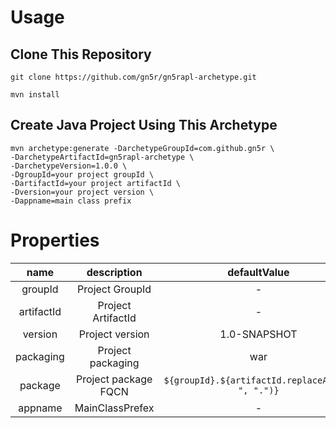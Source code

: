 # Usage

## Clone This Repository

`git clone https://github.com/gn5r/gn5rapl-archetype.git`

`mvn install`

## Create Java Project Using This Archetype

```
mvn archetype:generate -DarchetypeGroupId=com.github.gn5r \
-DarchetypeArtifactId=gn5rapl-archetype \
-DarchetypeVersion=1.0.0 \
-DgroupId=your project groupId \
-DartifactId=your project artifactId \
-Dversion=your project version \
-Dappname=main class prefix
```

# Properties

|    name    |     description      |                  defaultValue                   |
| :--------: | :------------------: | :---------------------------------------------: |
|  groupId   |   Project GroupId    |                        -                        |
| artifactId |  Project ArtifactId  |                        -                        |
|  version   |   Project version    |                  1.0-SNAPSHOT                   |
| packaging  |  Project packaging   |                       war                       |
|  package   | Project package FQCN | `${groupId}.${artifactId.replaceAll("-", ".")}` |
|  appname   |   MainClassPrefex    |                        -                        |
